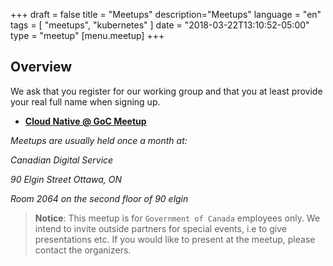 +++
draft = false
title = "Meetups"
description="Meetups"
language = "en"
tags = [
    "meetups",
    "kubernetes"
]
date = "2018-03-22T13:10:52-05:00"
type = "meetup"
[menu.meetup]
+++

## Overview

We ask that you register for our working group and that you at least provide your real full name when signing up.

* **[Cloud Native @ GoC Meetup](https://www.meetup.com/goc-cloud-native)**

<address class="mrgn-bttm-lg mrgn-tp-lg">
<p>Meetups are usually held once a month at:</p>
<p class="h5">Canadian Digital Service</p>
<p class="h5">90 Elgin Street <span>Ottawa</span><span>, ON</span></p>
<p class="h5">Room 2064 on the second floor of 90 elgin</p>
</address>

> **Notice**: This meetup is for `Government of Canada` employees only. We intend to invite outside partners for special events, i.e to give presentations etc. If you would like to present at the meetup, please contact the organizers.
